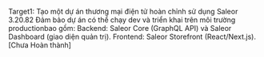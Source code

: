 Target1: Tạo một dự án thương mại điện tử hoàn chỉnh sử dụng Saleor 3.20.82 Đảm bảo dự án có thể chạy dev và triển khai trên môi trường productionbao gồm:
Backend: Saleor Core (GraphQL API) và Saleor Dashboard (giao diện quản trị).
Frontend: Saleor Storefront (React/Next.js).
[Chưa Hoàn thành]
